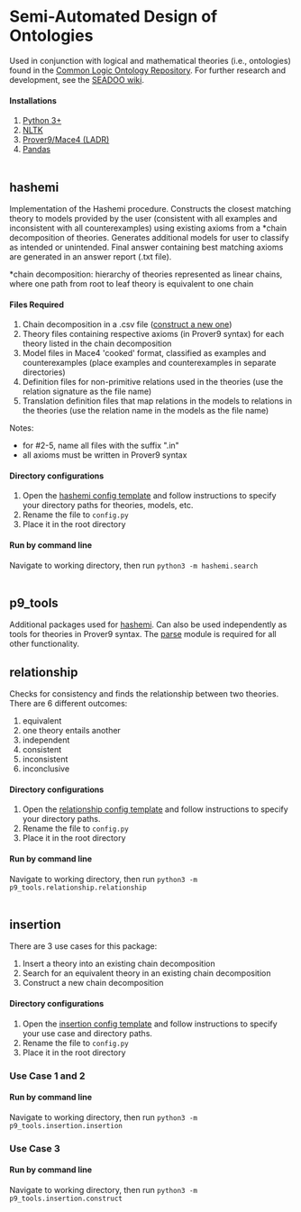 # Semi-Automated Design of Ontologies

Used in conjunction with logical and mathematical theories (i.e., ontologies) found 
in the [Common Logic Ontology Repository](https://github.com/gruninger/colore). For 
further research and development, see the 
[SEADOO wiki](https://github.com/acchow/seadoo/wiki). 

#### Installations
1. [Python 3+](https://www.python.org/downloads/)
2. [NLTK](https://www.nltk.org/install.html)
3. [Prover9/Mace4 (LADR)](https://www.cs.unm.edu/~mccune/prover9/download/)
4. [Pandas](https://pandas.pydata.org/pandas-docs/stable/getting_started/install.html)
<br><br/>

## **hashemi**
Implementation of the Hashemi procedure. Constructs the closest matching theory to 
models provided by the user (consistent with all examples and inconsistent with all counterexamples)
using existing axioms from a *chain decomposition of theories. 
Generates additional models for user to classify as intended or unintended. Final answer containing
best matching axioms are generated in an answer report (.txt file). 

*chain decomposition: hierarchy of theories represented as linear chains, where one path from root to
leaf theory is equivalent to one chain

#### Files Required
1. Chain decomposition in a .csv file ([construct a new one](#insertion-and-hierarchy-construction))
2. Theory files containing respective axioms (in Prover9 syntax) for each theory listed in the 
chain decomposition
3. Model files in Mace4 'cooked' format, classified as examples and counterexamples (place examples
and counterexamples in separate directories)
4. Definition files for non-primitive relations used in 
the theories (use the relation signature as the file name)
5. Translation definition files that map relations in the models to 
relations in the theories (use the relation name in the models as the file name)

Notes: 
* for #2-5, name all files with the suffix ".in"
* all axioms must be written in Prover9 syntax

#### Directory configurations
1. Open the [hashemi config template](https://github.com/acchow/seadoo/blob/master/hashemi/hashemi-config-template.py)
and follow instructions to specify your directory paths for theories, models, etc. 
2. Rename the file to `config.py`
3. Place it in the root directory 

#### Run by command line
Navigate to working directory, then run
`python3 -m hashemi.search`
<br><br/>

## **p9_tools**
Additional packages used for [hashemi](#hashemi). Can also be used independently as tools
for theories in Prover9 syntax. The [parse](https://github.com/acchow/seadoo/tree/master/p9_tools/parse) 
module is required for all other functionality. 

## **relationship**
Checks for consistency and finds the relationship between two theories. 
There are 6 different outcomes:
1. equivalent
2. one theory entails another 
3. independent 
4. consistent 
5. inconsistent
6. inconclusive 

#### Directory configurations
1. Open the [relationship config template](https://github.com/acchow/seadoo/blob/master/p9_tools/relationship-config-template.py)
and follow instructions to specify your directory paths. 
2. Rename the file to `config.py`
3. Place it in the root directory 

#### Run by command line
Navigate to working directory, then run `python3 -m p9_tools.relationship.relationship`
<br><br/>

## **insertion**
There are 3 use cases for this package: 
1. Insert a theory into an existing chain decomposition
2. Search for an equivalent theory in an existing chain decomposition
3. Construct a new chain decomposition 

#### Directory configurations
1. Open the [insertion config template](https://github.com/acchow/seadoo/blob/master/p9_tools/insertion-config-template.py)
and follow instructions to specify your use case and directory paths. 
2. Rename the file to `config.py`
3. Place it in the root directory 

### Use Case 1 and 2
#### Run by command line
Navigate to working directory, then run `python3 -m p9_tools.insertion.insertion`

### Use Case 3
#### Run by command line
Navigate to working directory, then run `python3 -m p9_tools.insertion.construct`
<br><br/>